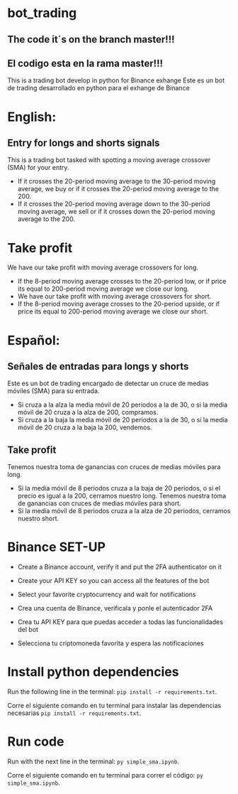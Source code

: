 # bot_trading 

## The code it´s on the branch master!!!

## El codigo esta en la rama master!!!

This is a trading bot develop in python for Binance exhange
Este es un bot de trading desarrollado en python para el exhange de Binance

# English:
## Entry for longs and shorts signals
This is a trading bot tasked with spotting a moving average crossover (SMA) for your entry.
- If it crosses the 20-period moving average to the 30-period moving average, we buy or if it crosses the 20-period moving average to the 200.
- If it crosses the 20-period moving average down to the 30-period moving average, we sell or if it crosses down the 20-period moving average to the 200.
# Take profit
We have our take profit with moving average crossovers for long.
- If the 8-period moving average crosses to the 20-period low, or if price its equal to 200-period moving average we close our long.
- We have our take profit with moving average crossovers for short.
- If the 8-period moving average crosses to the 20-period upside, or if price its equal to 200-period moving average we close our short.

# Español:
## Señales de entradas para longs y shorts
Este es un bot de trading encargado de detectar un cruce de medias móviles (SMA) para su entrada.
- Si cruza a la alza la media móvil de 20 periodos a la de 30, o si la media móvil de 20 cruza a la alza de 200, compramos.
- Si cruza a la baja la media móvil de 20 periodos a la de 30, o si la media móvil de 20 cruza a la baja la 200, vendemos.
## Take profit 
Tenemos nuestra toma de ganancias con cruces de medias móviles para long.
- Si la media móvil de 8 periodos cruza a la baja de 20 periodos, o si el precio es igual a la 200, cerramos nuestro long.
Tenemos nuestra toma de ganancias con cruces de medias móviles para short.
- Si la media móvil de 8 periodos cruza a la alza de 20 periodos, cerramos nuestro short.

# Binance SET-UP
-    Create a Binance account, verify it and put the 2FA authenticator on it
-    Create your API KEY so you can access all the features of the bot
-    Select your favorite cryptocurrency and wait for notifications

-    Crea una cuenta de Binance, verificala y ponle el autenticador 2FA
-    Crea tu API KEY para que puedas acceder a todas las funcionalidades del bot
-    Selecciona tu criptomoneda favorita y espera las notificaciones 

# Install python dependencies 

Run the following line in the terminal: `pip install -r requirements.txt`.

Corre el siguiente comando en tu terminal para instalar las dependencias necesarias `pip install -r requirements.txt`.

# Run code

Run with the next line in the terminal: `py simple_sma.ipynb`.

Corre el siguiente comando en tu terminal para correr el código: `py simple_sma.ipynb`.
